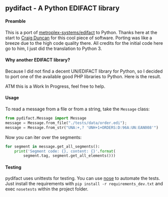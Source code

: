 ## pydifact - A Python EDIFACT library


#### Preamble

This is a port of [metroplex-systems/edifact](https://github.com/metroplex-systems/edifact) to Python. Thanks here at the start to [Craig Duncan](https://github.com/duncan3dc) for this cool piece of software. Porting was like a breeze due to the high code quality there. All credits for the initial code here go to him, I just did the translation to Python 3.

#### Why another EDIFACT library?

Because I did not find a decent UN/EDIFACT library for Python, so I decided to port one of the available good PHP libraries to Python. Here is the result.

ATM this is a Work In Progress, feel free to help.

#### Usage

To read a message from a file or from a string, take the `Message` class:

```python
from pydifact.Message import Message
message = Message.from_file("./tests/data/order.edi");
message = Message.from_str("UNA:+,? 'UNH+1+ORDERS:D:96A:UN:EAN008'")
```

Now you can iter over the segments:

```python
for segment in message.get_all_segments():
    print('Segment code: {}, content: {}'.format(
        segment.tag, segment.get_all_elements()))
```

#### Testing
pydifact uses unittests for testing. You can use [nose](https://nose.readthedocs.io/en/latest/) to automate the tests. Just install the requirements with `pip install -r requirements_dev.txt` and exec `nosetests` within the project folder.
